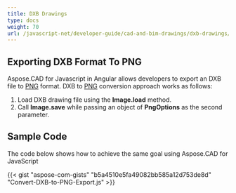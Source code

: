 ```yaml
---
title: DXB Drawings
type: docs
weight: 70
url: /javascript-net/developer-guide/cad-and-bim-drawings/dxb-drawings/
---
```


## **Exporting DXB Format To PNG**

Aspose.CAD for Javascript in Angular allows developers to export an DXB file to [PNG](https://docs.fileformat.com/image/png/) format.
DXB to [PNG](https://docs.fileformat.com/image/png/) conversion approach works as follows:

1. Load DXB drawing file using the **Image.load** method.
1. Call **Image.save** while passing an object of **PngOptions** as the second parameter.

## Sample Code

The code below shows how to achieve the same goal using Aspose.CAD for JavaScript

{{< gist "aspose-com-gists" "b5a4510e5fa49082bb585a12d753de8d" "Convert-DXB-to-PNG-Export.js" >}}
